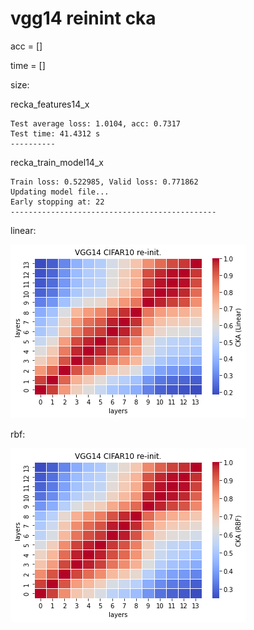 # vgg14 reinint cka
acc = [] 

time = []

size:

recka_features14_x
```
Test average loss: 1.0104, acc: 0.7317
Test time: 41.4312 s
----------

```

recka_train_model14_x
```
Train loss: 0.522985, Valid loss: 0.771862
Updating model file...
Early stopping at: 22
----------------------------------------------

```

linear:

![recka14linear](recka14linear.png)

rbf:

![recka14rbf](recka14rbf.png)
